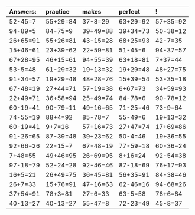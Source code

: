 | Answers: | practice | makes | perfect | ! |
| :--- | :--- | :--- | :--- | :--- |
| 52-45=7 | 55+29=84 | 37-8=29 | 63+29=92 | 57+35=92 | 
| 94-89=5 | 84-75=9 | 39+49=88 | 39+34=73 | 50-38=12 | 
| 26+65=91 | 55+26=81 | 43-15=28 | 68+25=93 | 42-7=35 | 
| 15+46=61 | 23+39=62 | 22+59=81 | 51-45=6 | 94-37=57 | 
| 67+28=95 | 46+15=61 | 94-55=39 | 63+18=81 | 7+37=44 | 
| 53-5=48 | 61-29=32 | 19+13=32 | 19+29=48 | 48+27=75 | 
| 91-34=57 | 19+29=48 | 48+28=76 | 15+39=54 | 53-35=18 | 
| 67-48=19 | 27+44=71 | 57-19=38 | 6+67=73 | 34+59=93 | 
| 22+49=71 | 36+58=94 | 25+49=74 | 84-78=6 | 90-78=12 | 
| 60-19=41 | 90-79=11 | 49+16=65 | 71-25=46 | 73-9=64 | 
| 74-55=19 | 88+4=92 | 85-78=7 | 55-49=6 | 19+13=32 | 
| 60-19=41 | 9+7=16 | 57+16=73 | 27+47=74 | 17+69=86 | 
| 91-26=65 | 87-39=48 | 39+23=62 | 50-4=46 | 19+36=55 | 
| 92-66=26 | 22-15=7 | 67-48=19 | 77-59=18 | 60-36=24 | 
| 7+48=55 | 49+46=95 | 26+69=95 | 8+16=24 | 92-54=38 | 
| 97-18=79 | 52-24=28 | 92-46=46 | 87-18=69 | 76+17=93 | 
| 16+5=21 | 26+49=75 | 36+45=81 | 56+35=91 | 84-38=46 | 
| 26+7=33 | 15+76=91 | 47+16=63 | 62-46=16 | 94-68=26 | 
| 37+54=91 | 78+3=81 | 27+6=33 | 63-5=58 | 78+6=84 | 
| 40-13=27 | 40-13=27 | 55-47=8 | 72-23=49 | 45-8=37 | 

